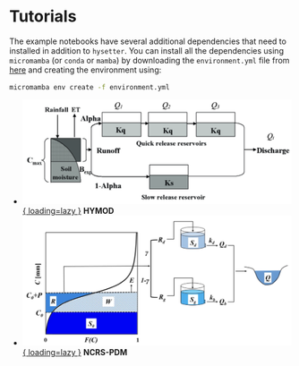 # Tutorials

The example notebooks have several additional dependencies that need to installed in
addition to `hysetter`. You can install all the dependencies using `micromamba` (or
`conda` or `mamba`) by downloading the `environment.yml` file from
[here](https://raw.githubusercontent.com/hyriver/hysetter/main/environment.yml) and
creating the environment using:

```bash
micromamba env create -f environment.yml
```

<div class="grid cards" markdown>

- [![HYMOD](images/hymod-flowchart.png){ loading=lazy }](hymod.ipynb "HYMOD") **HYMOD**
- [![NCRS-PDM](images/ncrspdm.png){ loading=lazy }](ncrspdm.ipynb "NCRS-PDM")
    **NCRS-PDM**

</div>
